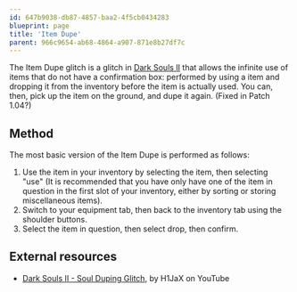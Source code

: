 ```yaml
---
id: 647b9038-db87-4857-baa2-4f5cb0434283
blueprint: page
title: 'Item Dupe'
parent: 966c9654-ab68-4864-a907-871e8b27df7c
---
```

The Item Dupe glitch is a glitch in [Dark Souls II](/darksouls2) that allows the infinite use of items that do not have a confirmation box: performed by using a item and dropping it from the inventory before the item is actually used. You can, then, pick up the item on the ground, and dupe it again. (Fixed in Patch 1.04?)

## Method

The most basic version of the Item Dupe is performed as follows:

1. Use the item in your inventory by selecting the item, then selecting "use" (It is recommended that you have only have one of the item in question in the first slot of your inventory, either by sorting or storing miscellaneous items).
2. Switch to your equipment tab, then back to the inventory tab using the shoulder buttons.
3. Select the item in question, then select drop, then confirm.

## External resources

- [Dark Souls II - Soul Duping Glitch](//www.youtube.com/watch?v=Rv38_TwyHGY), by H1JaX on YouTube
